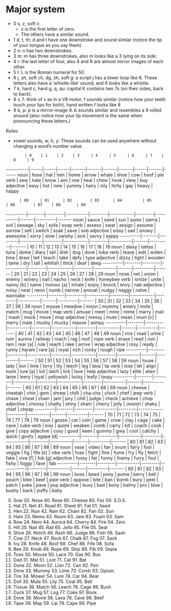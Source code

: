 # Major system

- 0 s, z, soft c:
    - z is the first letter of zero.
    - The others have a similar sound.
- 1 d, t, th: d and t have one downstroke and sound similar (notice the tip of your tongue as you say them).
- 2 n: n has two downstrokes.
- 3 m: m has three downstrokes, also m looks like a 3 lying on its side.
- 4 r: the last letter of four, also 4 and R are almost mirror images of each other.
- 5 l: L is the Roman numeral for 50.
- 6 j, sh, soft ch, dg, zh, soft g: a script j has a lower loop like 6. These letters also have a ‘whistle-like’ sound, and 6 looks like a whistle.
- 7 k, hard c, hard g, q, qu: capital K contains two 7s (on their sides, back to back).
- 8 v, f: think of v as in a V8 motor. f sounds similar (notice how your teeth touch your lips for both), hand written f looks like 8
- 9 b, p: p is a mirror-image 9. b sounds similar and resembles a 9 rolled around (also notice how your lip movement is the same when pronouncing these letters.)

Rules:

- vowel sounds, w, h, y: These sounds can be used anywhere without changing a word’s number value.

           | 0    | 1    | 2    | 3     | 4     | 5     | 6     | 7    | 8     | 9
-----------|------|------|------|-------|-------|-------|-------|------|-------|------
noun       | hose | hat  | hen  | home  | arrow | whale | shoe  | cow  | hoof  | pie
verb       | sew  | hate | know | aim   | row   | heal  | chew  | hook | view  | buy
adjective  | easy | hot  | new  | yummy | hairy | oily  | itchy | gay  | heavy | happy

          | 00     | 01      | 02        | 03      | 04         | 05      | 06        | 07    | 08       | 09
----------|--------|---------|-----------|---------|------------|---------|-----------|-------|----------|-------
noun      | sauce  | seed    | sun       | sumo    | sierra     | soil    | sewage    | sky   | sofa     | soap
verb      | assess | swat    | assign    | assume  | sorrow     | sell    | switch    | soak  | save     | sob
adjective | sissy  | sad     | snowy     | awesome | sorry      | slow    | swishy    | sick  | savvy    | sappy
----------|--------|---------|-----------|---------|------------|---------|-----------|-------|----------|-------
          | 10     | 11      | 12        | 13      | 14         | 15      | 16        | 17    | 18       | 19
noun      | daisy  | tattoo  | tuna      | dome    | diary      | tail    | dish      | dog   | dove     | tuba
verb      | tease  | edit    | widen     | time    | draw       | tell    | teach     | take  | defy     | type
adjective | dizzy  | tight   | wooden    | tame    | dry        | tall    | whitish   | thick | deaf     | deep
----------|--------|---------|-----------|---------|------------|---------|-----------|-------|----------|-------
          | 20     | 21      | 22        | 23      | 24         | 25      | 26        | 27    | 28       | 29
noun      | nose   | net     | onion     | enemy   | winery     | nail    | nacho     | neck  | knife    | honeybee
verb      | ionize | unite   | nanny [b] | name    | honour [a] | inhale  | enjoy     | knock | envy     | nab
adjective | noisy  | neat    | neon      | numb    | narrow     | annual  | nudgy     | naggy | naïve    | wannabe
----------|--------|---------|-----------|---------|------------|---------|-----------|-------|----------|-------
          | 30     | 31      | 32        | 33      | 34         | 35      | 36        | 37    | 38       | 39
noun      | mouse  | meadow  | moon      | mummy   | emery      | mole    | match     | mug   | movie    | map
verb      | amuse  | meet    | mine      | mime    | marry      | mail    | mash      | mock  | move     | mop
adjective | messy  | mute    | mean      | mum [c] | merry      | male    | mushy     | mucky | mauve    | wimpy
----------|--------|---------|-----------|---------|------------|---------|-----------|-------|----------|-------
          | 40     | 41      | 42        | 43      | 44         | 45      | 46        | 47    | 48       | 49
noun      | rice   | road    | urine     | rum     | aurora     | railway | roach     | rag   | roof     | rope
verb      | erase  | read    | ruin      | ram     | rear [a]   | rule    | reach     | rake  | arrive   | wrap
adjective | rosy   | ready   | runny     | haram   | rare [a]   | royal   | rich      | rocky | rough    | ripe
----------|--------|---------|-----------|---------|------------|---------|-----------|-------|----------|-------
          | 50     | 51      | 52        | 53      | 54         | 55      | 56        | 57    | 58       | 59
noun      | louse  | lady    | lion      | lime    | lorry      | lily    | leech     | leg   | lava     | lip
verb      | lose   | let     | align     | loom    | lure [a]   | lull    | latch     | lick  | love     | help
adjective | lazy   | elite   | alien     | lame    | leery      | loyal   | yellowish | lucky | leafy    | loopy
----------|--------|---------|-----------|---------|------------|---------|-----------|-------|----------|-------
          | 60     | 61      | 62        | 63      | 64         | 65      | 66        | 67    | 68       | 69
noun      | cheese | cheetah | chin      | gem     | shrew      | chilli  | cha-cha   | chick | chef     | jeep
verb      | chase  | cheat   | chain     | jam     | jury       | chill   | judge     | check | achieve  | chop
adjective | choosy | chatty  | shiny     | sham    | cherry     | jolly   | Jewish    | shaky | chief    | cheap
----------|--------|---------|-----------|---------|------------|---------|-----------|-------|----------|-------
          | 70     | 71      | 72        | 73      | 74         | 75      | 76        | 77    | 78       | 79
noun      | goose  | cat     | coin      | game    | crow       | clay    | cage      | cake  | cave     | cube
verb      | kiss   | quote   | weaken    | comb    | carry      | kill    | coach     | cook  | give     | copy
adjective | cosy   | good    | keen      | gummy   | grey       | cool    | catchy    | quick | goofy    | agape [d]
----------|--------|---------|-----------|---------|------------|---------|-----------|-------|----------|-------
          | 80     | 81      | 82        | 83      | 84         | 85      | 86        | 87    | 88       | 89
noun      | vase   | video   | fan       | ovum    | fairy      | fool    | veggie    | fig   | fife [e] | vibe
verb      | fuse   | fight   | fine      | fume    | fry        | fly     | fetch     | fake  | viva [f] | fob [g]
adjective | fussy  | fat     | funny     | foamy   | furry      | foul    | fishy     | foggy | fave     | fab
----------|--------|---------|-----------|---------|------------|---------|-----------|-------|----------|-------
          | 90     | 91      | 92        | 93      | 94         | 95      | 96        | 97    | 98       | 99
noun      | boss   | bead    | pony      | puma    | berry      | bell    | pouch     | bike  | beef     | pipe
verb      | oppose | bite    | ban       | bomb    | bury       | peel    | patch     | poke  | pave     | pop
adjective | busy   | bad     | bony      | balmy   | pro        | blue    | bushy     | back  | puffy    | baby

0. Sow       20. Nose     40. Rose     60. Cheese   80. Fez      00. S.O.S.
1. Hat       21. Net      41. Road     61. Sheet    81. Fat      01. Seed
2. Hen       22. Nun      42. Rain     62. Chain    82. Fan      02. Sun
3. Ham       23. Nemo     43. Room     63. Jam      83. Foam     03. Sam
4. Row       24. Nero     44. Aurora   64. Cherry   84. Fire     04. Zero
5. Hill      25. Nail     45. Rail     65. Jello    85. File     05. Seal
6. Shoe      26. Notch    46. Rash     66. Judge    86. Fish     06. Sash
7. Cow       27. Neck     47. Rock     67. Chalk    87. Fog      07. Sack
8. Ivy       28. Knife    48. Roof     68. Chef     88. Fife     08. Sofa
9. Bee       29. Knob     49. Rope     69. Ship     89. Fib      09. Sepia
10. Toes     30. Mouse    50. Lace     70. Gas      90. Bus
11. Dad      31. Mat      51. Loot     71. Cat      91. Bat
12. Dune     32. Moon     52. Lion     72. Can      92. Pen
13. Dime     33. Mummy    53. Lime     73. Comb     93. Opium
14. Tire     34. Mower    54. Lure     74. Car      94. Bear
15. Doll     35. Mule     55. Lily     75. Coal     95. Bell
16. Tissue   36. Match    56. Leech    76. Cage     96. Bush
17. Duck     37. Mug      57. Log      77. Coke     97. Book
18. Dove     38. Movie    58. Lava     78. Cave     98. Beef
19. Tape     39. Map      59. Lip      79. Cape     99. Pipe
